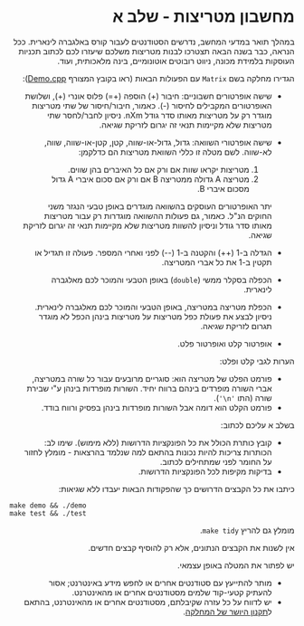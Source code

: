 


<div dir="rtl" lang="he">

# מחשבון מטריצות - שלב א

במהלך תואר במדעי המחשב, נדרשים הסטודנטים לעבור קורס באלגברה לינארית. ככל הנראה, כבר בשנה הבאה תצטרכו לבנות מטריצות משלכם שיעזרו לכם לכתוב תכניות העוסקות בלמידת מכונה, ניווט רובוטים אוטונומיים, בינה מלאכותית, ועוד.

הגדירו מחלקה בשם `Matrix` עם הפעולות הבאות (ראו בקובץ המצורף [Demo.cpp](Demo.cpp)):

* שישה אופרטורים חשבוניים: חיבור (+) הוספה (+=) פלוס אונרי (+), ושלושת האופרטורים המקבילים לחיסור (-). כאמור, חיבור/חיסור של שתי מטריצות מוגדר רק על מטריצות מאותו סדר גודל nXm. ניסיון לחבר/לחסר שתי מטריצות שלא מקיימות תנאי זה יגרום לזריקת שגיאה.
* שישה אופרטורי השוואה: גדול, גדול-או-שווה, קטן, קטן-או-שווה, שווה, לא-שווה. לשם מטלה זו כללי השוואת מטריצות הם כדלקמן:  
   1. מטריצות יקראו שוות אם ורק אם כל האיברים בהן שווים.
   2. מטריצה A גדולה ממטריצה B אם ורק אם סכום איברי A גדול מסכום איברי B.

   יתר האופרטורים העוסקים בהשוואה מוגדרים באופן טבעי הנגזר משני החוקים הנ"ל. כאמור, גם פעולות ההשוואה מוגדרות רק עבור מטריצות מאותו סדר גודל וניסיון להשוות מטריצות שלא מקיימות תנאי זה יגרום לזריקת שגיאה.
* הגדלה ב-1 (++) והקטנה ב-1 (--) לפני ואחרי המספר. פעולה זו תגדיל או תקטין ב-1 את כל אברי המטריצה.
* הכפלה בסקלר ממשי (`double`) באופן הטבעי והמוכר לכם מאלגברה לינארית.

* הכפלת מטריצה במטריצה, באופן הטבעי והמוכר לכם מאלגברה לינארית. ניסיון לבצע את פעולת כפל מטריצות על מטריצות בינהן הכפל לא מוגדר תגרום לזריקת שגיאה.
* אופרטור קלט ואופרטור פלט.

הערות לגבי קלט ופלט:

* פורמט הפלט של מטריצה הוא: סוגריים מרובעים עבור כל שורה במטריצה, אברי השורה מופרדים בינהם ברווח יחיד. השורות מופרדות בינהן ע"י שבירת שורה (התו `'n\'`).
* פורמט הקלט הוא דומה אבל השורות מופרדות בינהן בפסיק ורווח בודד.


בשלב א עליכם לכתוב: 

* קובץ כותרת הכולל את כל הפונקציות הדרושות (ללא מימוש). שימו לב: הכותרות צריכות להיות נכונות בהתאם למה שנלמד בהרצאות - מומלץ לחזור על החומר לפני שמתחילים לכתוב.
* בדיקות מקיפות לכל הפונקציות הדרושות.



כיתבו את כל הקבצים הדרושים כך שהפקודות הבאות יעבדו ללא שגיאות:

<div dir='ltr'>

    make demo && ./demo
	make test && ./test

</div>

מומלץ גם להריץ `make tidy`.

אין לשנות את הקבצים הנתונים, אלא רק להוסיף קבצים חדשים.

יש לפתור את המטלה באופן עצמאי.

* מותר להתייעץ עם סטודנטים אחרים או לחפש מידע באינטרנט;
אסור להעתיק קטעי-קוד שלמים מסטודנטים אחרים או מהאינטרנט.
* יש לדווח על כל עזרה שקיבלתם, מסטודנטים אחרים או מהאינטרנט, בהתאם ל[תקנון היושר של המחלקה](https://www.ariel.ac.il/wp/cs/wp-content/uploads/sites/88/2020/08/Guidelines-for-Academic-Integrity.pdf).

</div>
